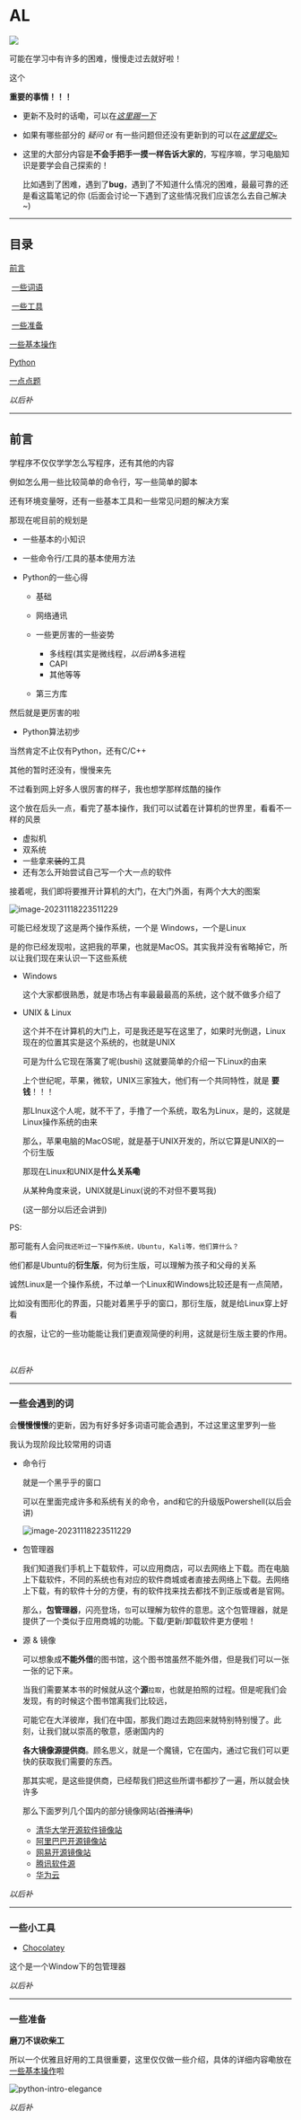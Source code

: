 # AL



[![](https://img.shields.io/badge/license-MIT-blue.svg)](./LICENSE)

可能在学习中有许多的困难，慢慢走过去就好啦！

这个

**重要的事情！！！**

- 更新不及时的话嘞，可以在[*这里踢一下*](https://github.com/ZhuchenZhong/learning-sharing/issues)

- 如果有哪些部分的 *疑问* or 有一些问题但还没有更新到的可以在[*这里提交~*](https://github.com/ZhuchenZhong/learning-sharing/issues)

- 这里的大部分内容是**不会手把手一摸一样告诉大家的**，写程序嘛，学习电脑知识是要学会自己探索的！

    比如遇到了困难，遇到了**bug**，遇到了不知道什么情况的困难，最最可靠的还是看这篇笔记的你  (后面会讨论一下遇到了这些情况我们应该怎么去自己解决~)



---

## 目录



[前言](##前言)

​	[一些词语](###一些会遇到的词)

​	[一些工具](###一些小工具)

​	[一些准备](###一些准备)

[一些基本操作](./base/index.html)

[Python](./Python/index.html)

[一点点题](./tests/index.html)



*以后补*

----

## 前言



学程序不仅仅学学怎么写程序，还有其他的内容

例如怎么用一些比较简单的命令行，写一些简单的脚本

还有环境变量呀，还有一些基本工具和一些常见问题的解决方案



那现在呢目前的规划是

- 一些基本的小知识
- 一些命令行/工具的基本使用方法

- Python的一些心得

    - 基础
    - 网络通讯
    - 一些更厉害的一些姿势
        - 多线程(其实是微线程，*以后讲*)&多进程
        - CAPI
        - 其他等等

    - 第三方库

然后就是更厉害的啦

- Python算法初步

当然肯定不止仅有Python，还有C/C++

其他的暂时还没有，慢慢来先



不过看到网上好多人很厉害的样子，我也想学那样炫酷的操作

这个放在后头一点，看完了基本操作，我们可以试着在计算机的世界里，看看不一样的风景

- 虚拟机
- 双系统
- 一些拿来~~装的~~工具
- 还有怎么开始尝试自己写一个大一点的软件



接着呢，我们即将要推开计算机的大门，在大门外面，有两个大大的图案

![image-20231118223511229](./resources/intro-gate.png)

可能已经发现了这是两个操作系统，一个是 Windows，一个是Linux

是的你已经发现啦，这把我的苹果，也就是MacOS。其实我并没有省略掉它，所以让我们现在来认识一下这些系统

- Windows

  这个大家都很熟悉，就是市场占有率最最最高的系统，这个就不做多介绍了

- UNIX & Linux

  这个并不在计算机的大门上，可是我还是写在这里了，如果时光倒退，Linux现在的位置其实是这个系统的，也就是UNIX

  可是为什么它现在落寞了呢(bushi) 这就要简单的介绍一下Linux的由来

  上个世纪呢，苹果，微软，UNIX三家独大，他们有一个共同特性，就是 **要钱**！！！

  那LInux这个人呢，就不干了，手撸了一个系统，取名为Linux，是的，这就是Linux操作系统的由来

  那么，苹果电脑的MacOS呢，就是基于UNIX开发的，所以它算是UNIX的一个衍生版

  

  那现在Linux和UNIX是**什么关系嘞**

  从某种角度来说，UNIX就是Linux(说的不对但不要骂我)

  (这一部分以后还会讲到)



PS:

​	那可能有人会问```我还听过一下操作系统，Ubuntu, Kali等，他们算什么？```

​	他们都是Ubuntu的**衍生版**，何为衍生版，可以理解为孩子和父母的关系

​	诚然Linux是一个操作系统，不过单一个Linux和Windows比较还是有一点简陋，

​	比如没有图形化的界面，只能对着黑乎乎的窗口，那衍生版，就是给Linux穿上好看

​	的衣服，让它的一些功能能让我们更直观简便的利用，这就是衍生版主要的作用。

​	

*以后补*

---

### 一些会遇到的词



会**慢慢慢慢**的更新，因为有好多好多词语可能会遇到，不过这里这里罗列一些

我认为现阶段比较常用的词语



- 命令行

  就是一个黑乎乎的窗口

  可以在里面完成许多和系统有关的命令，and和它的升级版Powershell(以后会讲)

  ![image-20231118223511229](./resources/intro-console_pic.png)

  

- 包管理器

  我们知道我们手机上下载软件，可以应用商店，可以去网络上下载。而在电脑上下载软件，不同的系统也有对应的软件商城或者直接去网络上下载。去网络上下载，有的软件十分的方便，有的软件找来找去都找不到正版或者是官网。

  那么，**包管理器**，闪亮登场，```包```可以理解为软件的意思。这个包管理器，就是提供了一个类似于应用商城的功能。下载/更新/卸载软件更方便啦！



- 源 & 镜像

    可以想象成**不能外借**的图书馆，这个图书馆虽然不能外借，但是我们可以一张一张的记下来。

    当我们需要某本书的时候就从这个**源**```拉取```，也就是拍照的过程。但是呢我们会发现，有的时候这个图书馆离我们比较远，

    可能它在大洋彼岸，我们在中国，那我们跑过去跑回来就特别特别慢了。此刻，让我们就以崇高的敬意，感谢国内的

    **各大镜像源提供商**。顾名思义，就是一个魔镜，它在国内，通过它我们可以更快的获取我们需要的东西。

    那其实呢，是这些提供商，已经帮我们把这些所谓书都抄了一遍，所以就会快许多

    那么下面罗列几个国内的部分镜像网站(~~首推清华~~)

    - [清华大学开源软件镜像站](https://mirrors.tuna.tsinghua.edu.cn/)
    - [阿里巴巴开源镜像站](https://developer.aliyun.com/mirror/)
    - [网易开源镜像站](https://mirrors.163.com/)
    - [腾讯软件源](https://mirrors.tencent.com/)
    - [华为云](https://mirrors.huaweicloud.com/home)

    



*以后补*

---

### 一些小工具



- [Chocolatey](https://chocolatey.org/)

这个是一个Window下的包管理器





*以后补*

---

### 一些准备



**磨刀不误砍柴工**

所以一个优雅且好用的工具很重要，这里仅仅做一些介绍，具体的详细内容嘞放在[一些基本操作](./base/index.html)啦

![python-intro-elegance](./resources/intro-elegance.jpg)



*以后补*

